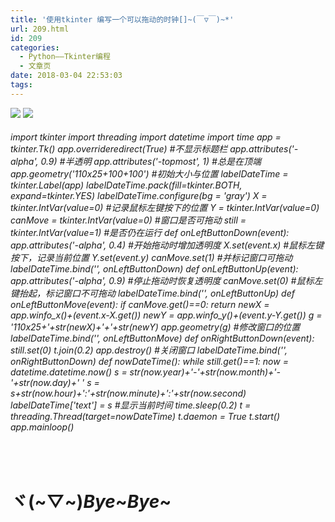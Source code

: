 ```yaml
---
title: '使用tkinter 编写一个可以拖动的时钟[]~(￣▽￣)~*'
url: 209.html
id: 209
categories:
  - Python——Tkinter编程
  - 文章页
date: 2018-03-04 22:53:03
tags:
---
```


![](http://47.100.4.8/wp-content/uploads/2018/03/timg.jpg) ![](http://47.100.4.8/wp-content/uploads/2018/03/QQ图片20180304224928.png)

###### import tkinter import threading import datetime import time app = tkinter.Tk() app.overrideredirect(True) #不显示标题栏 app.attributes('-alpha', 0.9) #半透明 app.attributes('-topmost', 1) #总是在顶端 app.geometry('110x25+100+100') #初始大小与位置 labelDateTime = tkinter.Label(app) labelDateTime.pack(fill=tkinter.BOTH, expand=tkinter.YES) labelDateTime.configure(bg = 'gray') X = tkinter.IntVar(value=0) #记录鼠标左键按下的位置 Y = tkinter.IntVar(value=0) canMove = tkinter.IntVar(value=0) #窗口是否可拖动 still = tkinter.IntVar(value=1) #是否仍在运行 def onLeftButtonDown(event): app.attributes('-alpha', 0.4) #开始拖动时增加透明度 X.set(event.x) #鼠标左键按下，记录当前位置 Y.set(event.y) canMove.set(1) #并标记窗口可拖动 labelDateTime.bind('<Button-1>', onLeftButtonDown) def onLeftButtonUp(event): app.attributes('-alpha', 0.9) #停止拖动时恢复透明度 canMove.set(0) #鼠标左键抬起，标记窗口不可拖动 labelDateTime.bind('<ButtonRelease-1>', onLeftButtonUp) def onLeftButtonMove(event): if canMove.get()==0: return newX = app.winfo\_x()+(event.x-X.get()) newY = app.winfo\_y()+(event.y-Y.get()) g = '110x25+'+str(newX)+'+'+str(newY) app.geometry(g) #修改窗口的位置 labelDateTime.bind('<B1-Motion>', onLeftButtonMove) def onRightButtonDown(event): still.set(0) t.join(0.2) app.destroy() #关闭窗口 labelDateTime.bind('<Button-3>', onRightButtonDown) def nowDateTime(): while still.get()==1: now = datetime.datetime.now() s = str(now.year)+'-'+str(now.month)+'-'+str(now.day)+' ' s = s+str(now.hour)+':'+str(now.minute)+':'+str(now.second) labelDateTime\['text'\] = s #显示当前时间 time.sleep(0.2) t = threading.Thread(target=nowDateTime) t.daemon = True t.start() app.mainloop()

 

ヾ(~▽~)_Bye_~_Bye_~
==================
